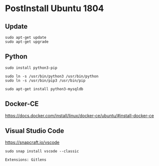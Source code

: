 # PostInstall Ubuntu 1804

## Update
    sudo apt-get update
    sudo apt-get upgrade

## Python
    sudo install python3-pip

    sudo ln -s /usr/bin/python3 /usr/bin/python
    sudo ln -s /usr/bin/pip3 /usr/bin/pip
    
    sudo apt-get install python3-mysqldb

## Docker-CE

https://docs.docker.com/install/linux/docker-ce/ubuntu/#install-docker-ce


## Visual Studio Code

https://snapcraft.io/vscode
    
    sudo snap install vscode --classic
    
    Extensions: Gitlens 
